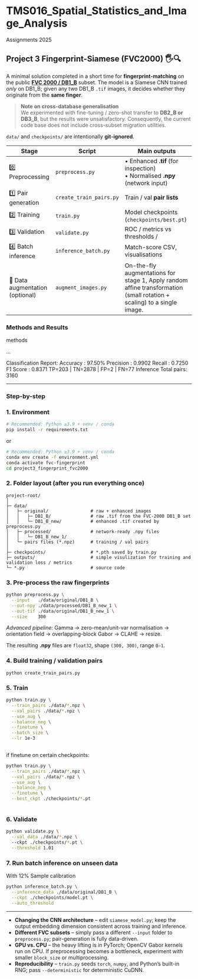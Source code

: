 # TMS016_Spatial_Statistics_and_Image_Analysis
Assignments 2025


## Project 3 Fingerprint-Siamese (FVC2000)  🖐️🔍

A minimal solution completed in a short time for **fingerprint-matching** on the public **[FVC 2000 / DB1_B](http://bias.csr.unibo.it/fvc2000/databases.asp)** subset. The model is a Siamese CNN trained *only* on DB1_B; given any two DB1_B `.tif` images, it decides whether they originate from the **same finger**.

> **Note on cross-database generalisation**  
> We experimented with fine-tuning / zero-shot transfer to **DB2_B or DB3_B**, but the results were unsatisfactory. Consequently, the current code base does not include cross-subset migration utilities.

``data/`` and ``checkpoints/`` are intentionally **git-ignored**. 

| Stage | Script | Main outputs |
|-------|--------|--------------|
| 0️⃣  Preprocessing | `preprocess.py` | • Enhanced **.tif** (for inspection)<br>• Normalised **.npy** (network input) |
| 1️⃣  Pair generation | `create_train_pairs.py`  | Train / val **pair lists** |
| 2️⃣  Training | `train.py` | Model checkpoints (`checkpoints/best.pt`) |
| 3️⃣  Validation | `validate.py` | ROC / metrics vs thresholds /   |
| 4️⃣  Batch inference | `inference_batch.py` | Match-score CSV, visualisations |
| 🔄  Data augmentation (optional) | `augment_images.py` | On-the-fly augmentations for stage 1, Apply random affine transformation (small rotation + scaling) to a single image.  |


### Methods and Results

methods

...


Classification Report:
  Accuracy  : 97.50%
  Precision : 0.9902
  Recall    : 0.7250
   F1 Score  : 0.8371
  TP=203 | TN=2878 | FP=2 | FN=77
Inference Total pairs: 3160

--- 

### Step-by-step

### 1. Environment

```bash
# Recommended: Python ≥3.9 + venv / conda
pip install -r requirements.txt
```
or

```bash
# Recommended: Python ≥3.9 + venv / conda
conda env create -f environment.yml  
conda activate fvc-fingerprint
cd project3_fingerprint_fvc2000
```


### 2. Folder layout (after you run everything once)

```
project-root/
│
├─ data/
│   ├─ original/                # raw + enhanced images
│   │   ├─ DB1_B/               # raw .tif from the FVC-2000 DB1_B set
│   │   └─ DB1_B_new/           # enhanced .tif created by preprocess.py
│   ├─ processed/               # network-ready .npy files
│   │   └─ DB1_B_new_1/
│   └─ pairs files (*.npz)      # training / val pairs 
│
├─ checkpoints/                 # *.pth saved by train.py
├─ outputs/                     # simple visulization for training and validation loss / metrics
└─ *.py                         # source code
```

### 3. Pre-process the raw fingerprints

```bash
python preprocess.py \
  --input   ./data/original/DB1_B \
  --out-npy ./data/processed/DB1_B_new_1 \
  --out-tif ./data/original/DB1_B_new_1 \
  --size    300
```

*Advanced pipeline:* Gamma → zero-mean/unit-var normalisation → orientation field →
overlapping-block Gabor → CLAHE → resize.

The resulting **.npy** files are `float32`, shape `(300, 300)`, range `0–1`.

### 4. Build training / validation pairs

```
python create_train_pairs.py
```

### 5. Train

```bash
python train.py \
  --train_pairs ./data/*.npz \
  --val_pairs ./data/*.npz \
  --use_aug \
  --balance_neg \
  --finetune \
  --batch_size \
  --lr 1e-3
  
```
if finetune on certain checkpoints: 

```bash
python train.py \
  --train_pairs ./data/*.npz \
  --val_pairs ./data/*.npz \
  --use_aug \
  --balance_neg \
  --finetune \
  --best_ckpt ./checkpoints/*.pt 
  
```

### 6. Validate

```bash
python validate.py \
  --val_data ./data/*.npz \ 
  --ckpt ./checkpoints/*.pt \
  --threshold 1.01
```

### 7. Run batch inference on unseen data

With 12% Sample calibration

```bash
python inference_batch.py \
  --inference_data ./data/original/DB1_B \
  --ckpt ./checkpoints/model.pt \
  --auto_threshold
```

---

* **Changing the CNN architecture** – edit `siamese_model.py`; keep the output
  embedding dimension consistent across training and inference.
* **Different FVC subsets** – simply pass a different `--input` folder to
  `preprocess.py`; pair-generation is fully data-driven.
* **GPU vs. CPU** – the heavy lifting is in PyTorch; OpenCV Gabor kernels run on
  CPU. If preprocessing becomes a bottleneck, experiment with smaller
  `block_size` or multiprocessing.
* **Reproducibility** – `train.py` seeds `torch`, `numpy`, and Python’s built-in
  RNG; pass `--deterministic` for deterministic CuDNN.

